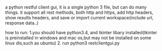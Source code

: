 a python restful client gui, it is a single python 3 file, but can do many things. it support all rest methods, both http and https, add http headers, show results headers, and save or import current workspace(include url, response data..)

how to run:
1.you should have python3.4, and tkinter libary installed(tkinter is preinstalled in windows and mac os,but may not be installed on some linux dis,such as ubuntu)
2. run python3 restclientgui.py 

